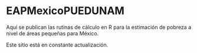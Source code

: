 # EAPMexicoPUEDUNAM

Aquí se publican las rutinas de cálculo en R para la estimación de pobreza a nivel de áreas pequeñas para México. 

Este sitio está en constante actualización.

